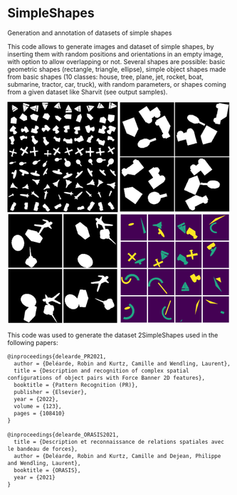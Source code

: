 # SimpleShapes
Generation and annotation of datasets of simple shapes

This code allows to generate images and dataset of simple shapes, by inserting them with random positions and orientations in an empty image, with option to allow overlapping or not.
Several shapes are possible: basic geometric shapes (rectangle, triangle, ellipse), simple object shapes made from basic shapes (10 classes: house, tree, plane, jet, rocket, boat, submarine, tractor, car, truck), with random parameters, or shapes coming from a given dataset like Sharvit (see output samples).

<p float="left">
  <img src="https://github.com/RobinDelearde/SimpleShapes/blob/main/samples/SimpleShapes_samples.png" height="248" width="248" />
  <img src="https://github.com/RobinDelearde/SimpleShapes/blob/main/samples/4SimpleShapes_samples.png" height="248" width="248" />
  <img src="https://github.com/RobinDelearde/SimpleShapes/blob/main/samples/4SharvitShapes_samples.png" height="248" width="248" />
  <img src="https://github.com/RobinDelearde/SimpleShapes/blob/main/samples/2SimpleShapes_samples_sorted.png" height="248" width="248" />
</p>

This code was used to generate the dataset 2SimpleShapes used in the following papers:
```
@inproceedings{delearde_PR2021,
  author = {Deléarde, Robin and Kurtz, Camille and Wendling, Laurent},
  title = {Description and recognition of complex spatial configurations of object pairs with Force Banner 2D features},
  booktitle = {Pattern Recognition (PR)},
  publisher = {Elsevier},
  year = {2022},
  volume = {123},
  pages = {108410}
}

@inproceedings{delearde_ORASIS2021,
  title = {Description et reconnaissance de relations spatiales avec le bandeau de forces},
  author = {Deléarde, Robin and Kurtz, Camille and Dejean, Philippe and Wendling, Laurent},
  booktitle = {ORASIS},
  year = {2021}
}
```
